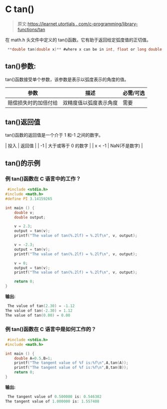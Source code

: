 # C tan()

> 原文:[https://learnet utortials . com/c-programming/library-functions/tan](https://learnetutorials.com/c-programming/library-functions/tan)

在 math.h 头文件中定义的 tan()函数。它有助于返回给定弧度值的正切值。

```c
 **double tan(double x)** #where x can be in int, float or long double 

```

## tan()参数:

tan()函数接受单个参数，该参数是表示以弧度表示的角度的值。

| 参数 | 描述 | 必需/可选 |
| --- | --- | --- |
| 赔偿损失时的加倍付给 | 双精度值以弧度表示角度 | 需要 |

## tan()返回值

tan()函数的返回值是一个介于 1 和-1 之间的数字。

| 投入 | 返回值 |
| -1 | 大于或等于 0 的数字 |
| x < -1 | NaN(不是数字) |

## tan()的示例

### 例 tan()函数在 C 语言中的工作？

```c
 #include <stdio.h>
#include <math.h>
#define PI 3.14159265

int main () {
    double v;
    double output;

    v = 2.3;
    output = tan(v);
    printf("The value of tan(%.2lf) = %.2lf\n", v, output);

    v = -2.3;
    output = tan(v);
    printf("The value of tan(%.2lf) = %.2lf\n", v, output);

    v = 0;
    output = tan(v);
    printf("The value of tan(%.2lf) = %.2lf\n", v, output);

    return 0;
} 

```

**输出:**

```c
 The value of tan(2.30) = -1.12
The value of tan(-2.30) = 1.12
The value of tan(0.00) = 0.00 
```

### 例 tan()函数在 C 语言中是如何工作的？

```c
 #include <stdio.h>
#include <math.h>

int main () {
    double A=0.5,B=1;
    printf("The tangent value of %f is:%f\n",A,tan(A));
    printf("The tangent value of %f is:%f\n",B,tan(B));
    return 0;
} 

```

**输出:**

```c
 The tangent value of 0.500000 is: 0.546302
The tangent value of 1.000000 is: 1.557408 
```